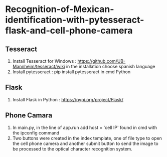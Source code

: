 # Recognition-of-Mexican-identification-with-pytesseract-flask-and-cell-phone-camera

## Tesseract
1. Install Tesseract for Windows : https://github.com/UB-Mannheim/tesseract/wiki  in the installation choose spanish language
2. Install pytesseract : pip install pytesseract in cmd Python

## Flask
1. Install Flask in Python : https://pypi.org/project/Flask/

## Phone Camara
1. In main.py, in the line of app.run add host = 'cell IP' found in cmd with the ipconfig command
2. Two buttons were created in the index template, one of file type to open the cell phone camera and another submit button to send the image to be processed to the optical character recognition system.
